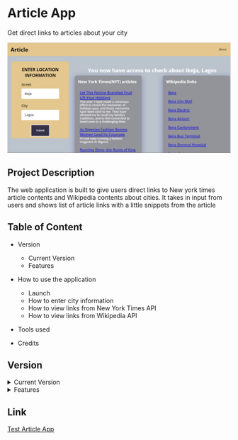 # Article App #
Get direct links to articles about your city

![Article App](https://github.com/vickystickz/Article-App/blob/main/Assets/images/App_screenshot.png)


## Project Description ##
The web application is built to give users direct links to New york times article contents and Wikipedia contents about cities.
It takes in input from users and shows list of article links with a little snippets from the article 

## Table of Content ##
* Version 
    * Current Version 
    * Features
* How to use the application
    * Launch 
    * How to enter city information
    * How to view links from New York Times API 
    * How to view links from Wikipedia API

* Tools used 

* Credits

## Version ##

<details>
           <summary>Current Version</summary>
           <p>V1.0</p>
</details>

<details>
           <summary>Features</summary>
           <p>1. Allows input like Street and city from users</p>
            <p>2. Shows anchored article titles from NYT API AND Wikipedia API</p>
             <p>3. Snippets of article can also be seen below airticle titles</p>
</details>

## Link ##

[Test Article App](https://vickystickz.github.io/Article-App/)

